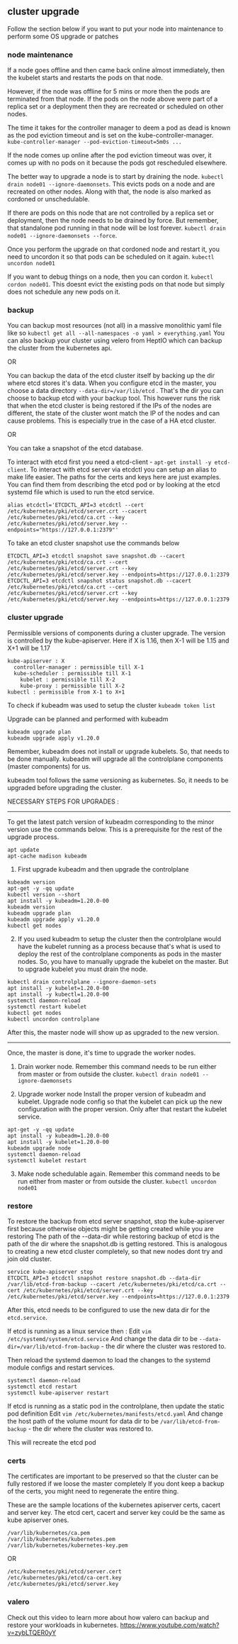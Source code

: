 ## cluster upgrade

Follow the section below if you want to put your node into maintenance to perform some OS upgrade or patches

### node maintenance

If a node goes offline and then came back online almost immediately, then the kubelet starts and restarts the pods on that node.

However, if the node was offline for 5 mins or more then the pods are terminated from that node.
If the pods on the node above were part of a replica set or a deployment then they are recreated or scheduled on other nodes.

The time it takes for the controller manager to deem a pod as dead is known as the pod eviction timeout and is set on the kube-controller-manager.
`kube-controller-manager --pod-eviction-timeout=5m0s ...`

If the node comes up online after the pod eviction timeout was over, it comes up with no pods on it because the pods got rescheduled elsewhere.

The better way to upgrade a node is to start by draining the node.
`kubectl drain node01 --ignore-daemonsets`.
This evicts pods on a node and are recreated on other nodes.
Along with that, the node is also marked as cordoned or unschedulable.

If there are pods on this node that are not controlled by a replica set or deployment, then the node needs to be drained by force.
But remember, that standalone pod running in that node will be lost forever.
`kubectl drain node01 --ignore-daemonsets --force`.

Once you perform the upgrade on that cordoned node and restart it, you need to uncordon it so that pods can be scheduled on it again.
`kubectl uncordon node01`

If you want to debug things on a node, then you can cordon it.
`kubectl cordon node01`.
This doesnt evict the existing pods on that node but simply does not schedule any new pods on it.

### backup

You can backup most resources (not all) in a massive monolithic yaml file like so
`kubectl get all --all-namespaces -o yaml > everything.yaml`
You can also backup your cluster using velero from HeptIO which can backup the cluster from the kubernetes api.

OR

You can backup the data of the etcd cluster itself by backing up the dir where etcd stores it's data.
When you configure etcd in the master, you choose a data directory `--data-dir=/var/lib/etcd` .
That's the dir you can choose to backup etcd with your backup tool.
This however runs the risk that when the etcd cluster is being restored
if the IPs of the nodes are different, the state of the cluster wont match the IP of the nodes and can cause problems.
This is especially true in the case of a HA etcd cluster.

OR

You can take a snapshot of the etcd database.

To interact with etcd first you need a etcd-client - `apt-get install -y etcd-client`.
To interact with etcd server via etcdctl you can setup an alias to make life easier.
The paths for the certs and keys here are just examples.
You can find them from describing the etcd pod or by looking at the etcd systemd file which is used to run the etcd service.

`alias etcdctl='ETCDCTL_API=3 etcdctl --cert /etc/kubernetes/pki/etcd/server.crt --cacert /etc/kubernetes/pki/etcd/ca.crt --key /etc/kubernetes/pki/etcd/server.key --endpoints="https://127.0.0.1:2379"'`

To take an etcd cluster snapshot use the commands below
```
ETCDCTL_API=3 etcdctl snapshot save snapshot.db --cacert /etc/kubernetes/pki/etcd/ca.crt --cert /etc/kubernetes/pki/etcd/server.crt --key /etc/kubernetes/pki/etcd/server.key --endpoints=https://127.0.0.1:2379
ETCDCTL_API=3 etcdctl snapshot status snapshot.db --cacert /etc/kubernetes/pki/etcd/ca.crt --cert /etc/kubernetes/pki/etcd/server.crt --key /etc/kubernetes/pki/etcd/server.key --endpoints=https://127.0.0.1:2379
```

### cluster upgrade

Permissible versions of components during a cluster upgrade. The version is controlled by the kube-apiserver.
Here if X is 1.16, then X-1 will be 1.15 and X+1 will be 1.17
```
kube-apiserver : X
  controller-manager : permissible till X-1
  kube-scheduler : permissible till X-1
    kubelet : permissible till X-2
    kube-proxy : permissible till X-2
kubectl : permissible from X-1 to X+1
```

To check if kubeadm was used to setup the cluster
`kubeadm token list`

Upgrade can be planned and performed with kubeadm
```
kubeadm upgrade plan
kubeadm upgrade apply v1.20.0
```

Remember, kubeadm does not install or upgrade kubelets. So, that needs to be done manually.
kubeadm will upgrade all the controlplane components (master components) for us.

kubeadm tool follows the same versioning as kubernetes. So, it needs to be upgraded before upgrading the cluster.

NECESSARY STEPS FOR UPGRADES :
____________________________________

To get the latest patch version of kubeadm corresponding to the minor version use the commands below.
This is a prerequisite for the rest of the upgrade process.
```
apt update
apt-cache madison kubeadm
```

1. First upgrade kubeadm and then upgrade the controlplane
```
kubeadm version
apt-get -y -qq update
kubectl version --short
apt install -y kubeadm=1.20.0-00
kubeadm version
kubeadm upgrade plan
kubeadm upgrade apply v1.20.0
kubectl get nodes
```

2. If you used kubeadm to setup the cluster then the controlplane would have the kubelet running as a process
because that's what is used to deploy the rest of the controlplane components as pods in the master nodes.
So, you have to manually upgrade the kubelet on the master. But to upgrade kubelet you must drain the node.
```
kubectl drain controlplane --ignore-daemon-sets
apt install -y kubelet=1.20.0-00
apt install -y kubectl=1.20.0-00
systemctl daemon-reload
systemctl restart kubelet
kubectl get nodes
kubectl uncordon controlplane
```
After this, the master node will show up as upgraded to the new version.

-------------------------
Once, the master is done, it's time to upgrade the worker nodes.

1. Drain worker node. Remember this command needs to be run either from master or from outside the cluster.
`kubectl drain node01 --ignore-daemonsets`

2. Upgrade worker node
Install the proper version of kubeadm and kubelet.
Upgrade node config so that the kubelet can pick up the new configuration with the proper version.
Only after that restart the kubelet service.
```
apt-get -y -qq update
apt install -y kubeadm=1.20.0-00
apt install -y kubelet=1.20.0-00
kubeadm upgrade node
systemctl daemon-reload
systemctl kubelet restart
```

3. Make node schedulable again. Remember this command needs to be run either from master or from outside the cluster.
`kubectl uncordon node01`

### restore

To restore the backup from etcd server snapshot, stop the kube-apiserver first because otherwise objects might be getting created while you are restoring
The path of the --data-dir while restoring backup of etcd is the path of the dir where the snapshot.db is getting restored.
This is analogous to creating a new etcd cluster completely, so that new nodes dont try and join old cluster.
```
service kube-apiserver stop
ETCDCTL_API=3 etcdctl snapshot restore snapshot.db --data-dir /var/lib/etcd-from-backup --cacert /etc/kubernetes/pki/etcd/ca.crt --cert /etc/kubernetes/pki/etcd/server.crt --key /etc/kubernetes/pki/etcd/server.key --endpoints=https://127.0.0.1:2379
```

After this, etcd needs to be configured to use the new data dir for the `etcd.service`.

If etcd is running as a linux service then :
  Edit `vim /etc/systemd/system/etcd.service`
  And change the data dir to be `--data-dir=/var/lib/etcd-from-backup` - the dir where the cluster was restored to.

  Then reload the systemd daemon to load the changes to the systemd module configs and restart services.
  ```
  systemctl daemon-reload
  systemctl etcd restart
  systemctl kube-apiserver restart
  ```

If etcd is running as a static pod in the controlplane, then update the static pod definition
  Edit `vim /etc/kubernetes/manifests/etcd.yaml`
  And change the host path of the volume mount for data dir to be `/var/lib/etcd-from-backup` - the dir where the cluster was restored to.

  This will recreate the etcd pod


### certs

The certificates are important to be preserved so that the cluster can be fully restored if we loose the master completely
If you dont keep a backup of the certs, you might need to regenerate the entire thing.

These are the sample locations of the kubernetes apiserver certs, cacert and server key.
The etcd cert, cacert and server key could be the same as kube apiserver ones.

```
/var/lib/kubernetes/ca.pem
/var/lib/kubernetes/kubernetes.pem
/var/lib/kubernetes/kubernetes-key.pem
```

OR

```
/etc/kubernetes/pki/etcd/server.cert
/etc/kubernetes/pki/etcd/ca-cert.key
/etc/kubernetes/pki/etcd/server.key
```

### valero

Check out this video to learn more about how valero can backup and restore your workloads in kubernetes.
https://www.youtube.com/watch?v=zybLTQER0yY
